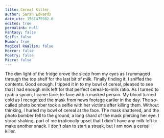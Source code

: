 ```yaml
---
title: Cereal Killer
author: Sarah Edwards
date_utc: 1561475982.0
edited: true
permalink: null
Fantasy: false
SciFi: false
Humor: true
Magical Realism: false
Horror: false
Poetry: false
Micro: false
---
```

The dim light of the fridge drove the sleep from my eyes as I rummaged through the top shelf for the last bit of milk. Finally finding it, I sniffed the contents. Good enough. I tipped it in to my bowl of cereal, pleased to see that I had enough milk left for that perfect cereal-to-milk ratio. As I turned to grab a spoon, I came face-to-face with a masked person. My blood turned cold as I recognized the mask from news footage earlier in the day. The so-called photo bomber took a selfie with her victims after killing them. Without thinking, I hurled my bowl of cereal at the face. The mask shattered, and the photo bomber fell to the ground, a long shard of the mask piercing her eye. I stood shaking, part of me irrationally upset that I didn't have any milk left to make another snack. I don't plan to start a streak, but I am now a cereal killer.
